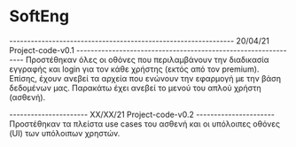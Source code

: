 # SoftEng

--------------------------------------------------------------- 20/04/21 Project-code-v0.1 ---------------------------------------------------------------
Προστέθηκαν όλες οι οθόνες που περιλαμβάνουν την διαδικασία εγγραφής και
login για τον κάθε χρήστης (εκτός από τον premium). Επίσης, έχουν ανεβεί
τα αρχεία που ενώνουν την εφαρμογή με την βάση δεδομένων μας. Παρακάτω
έχει ανεβεί το μενού του απλού χρήστη (ασθενή).

---------------------- ΧΧ/ΧΧ/21 Project-code-v0.2 ----------------------
Προστέθηκαν τα πλείστα use cases του ασθενή και οι υπόλοιπες οθόνες (UI)
των υπόλοιπων χρηστών.
